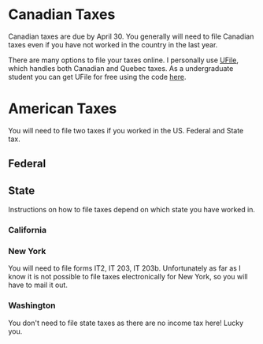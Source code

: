 <!-- TITLE: Taxes -->
<!-- SUBTITLE: Money money money -->

# Canadian Taxes
Canadian taxes are due by April 30. You generally will need to file Canadian taxes even if you have not worked in the country in the last year.

There are many options to file your taxes online. I personally use [UFile](https://www.ufile.ca/), which handles both Canadian and Quebec taxes. As a undergraduate student you can get UFile for free using the code [here](https://cfs-fcee.ca/services/).


# American Taxes
You will need to file two taxes if you worked in the US. Federal and State tax.

## Federal

## State
Instructions on how to file taxes depend on which state you have worked in.

### California

### New York
You will need to file forms IT2, IT 203, IT 203b. Unfortunately as far as I know it is not possible to file taxes electronically for New York, so you will have to mail it out.

### Washington
You don't need to file state taxes as there are no income tax here! Lucky you.

